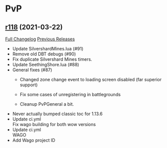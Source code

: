 # <DBM> PvP

## [r118](https://github.com/DeadlyBossMods/DBM-PvP/tree/r118) (2021-03-22)
[Full Changelog](https://github.com/DeadlyBossMods/DBM-PvP/compare/r117...r118) [Previous Releases](https://github.com/DeadlyBossMods/DBM-PvP/releases)

- Update SilvershardMines.lua (#91)  
- Remove old DBT debugs (#90)  
- Fix duplicate Silvershard Mines timers.  
- Update SeethingShore.lua (#88)  
- General fixes (#87)  
    - Changed zone change event to loading screen disabled (far superior support)  
    - Fix some cases of unregistering in battlegrounds  
    - Cleanup PvPGeneral a bit.  
- Never actually bumped classic toc for 1.13.6  
- Update ci.yml  
    Fix wago building for both wow versions  
- Update ci.yml  
    WAGO  
- Add Wago project ID  
